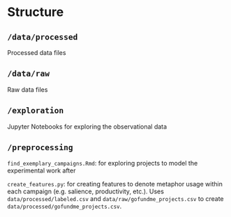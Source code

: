 # Structure

## `/data/processed`

Processed data files

## `/data/raw`

Raw data files

## `/exploration`

Jupyter Notebooks for exploring the observational data

## `/preprocessing`

`find_exemplary_campaigns.Rmd`: for exploring projects to model the experimental work after

`create_features.py`: for creating features to denote metaphor usage within each campaign (e.g. salience, productivity, etc.). Uses `data/processed/labeled.csv` and `data/raw/gofundme_projects.csv` to create `data/processed/gofundme_projects.csv`.